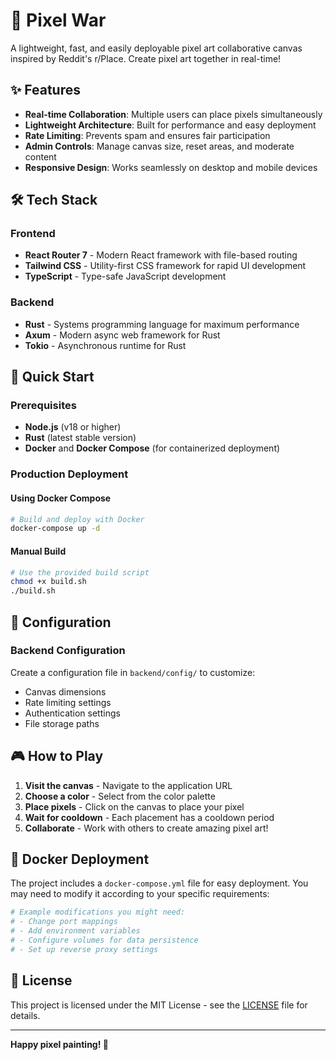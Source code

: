 # 🎨 Pixel War

A lightweight, fast, and easily deployable pixel art collaborative canvas inspired by Reddit's r/Place. Create pixel art together in real-time!

## ✨ Features

- **Real-time Collaboration**: Multiple users can place pixels simultaneously
- **Lightweight Architecture**: Built for performance and easy deployment
- **Rate Limiting**: Prevents spam and ensures fair participation
- **Admin Controls**: Manage canvas size, reset areas, and moderate content
- **Responsive Design**: Works seamlessly on desktop and mobile devices

## 🛠️ Tech Stack

### Frontend
- **React Router 7** - Modern React framework with file-based routing
- **Tailwind CSS** - Utility-first CSS framework for rapid UI development
- **TypeScript** - Type-safe JavaScript development

### Backend
- **Rust** - Systems programming language for maximum performance
- **Axum** - Modern async web framework for Rust
- **Tokio** - Asynchronous runtime for Rust

## 🚀 Quick Start

### Prerequisites
- **Node.js** (v18 or higher)
- **Rust** (latest stable version)
- **Docker** and **Docker Compose** (for containerized deployment)

### Production Deployment

#### Using Docker Compose
```bash
# Build and deploy with Docker
docker-compose up -d
```

#### Manual Build
```bash
# Use the provided build script
chmod +x build.sh
./build.sh
```

## 🔧 Configuration

### Backend Configuration
Create a configuration file in `backend/config/` to customize:
- Canvas dimensions
- Rate limiting settings
- Authentication settings
- File storage paths

## 🎮 How to Play

1. **Visit the canvas** - Navigate to the application URL
2. **Choose a color** - Select from the color palette
3. **Place pixels** - Click on the canvas to place your pixel
4. **Wait for cooldown** - Each placement has a cooldown period
5. **Collaborate** - Work with others to create amazing pixel art!

## 🐳 Docker Deployment

The project includes a `docker-compose.yml` file for easy deployment. You may need to modify it according to your specific requirements:

```yaml
# Example modifications you might need:
# - Change port mappings
# - Add environment variables
# - Configure volumes for data persistence
# - Set up reverse proxy settings
```

## 📄 License

This project is licensed under the MIT License - see the [LICENSE](LICENSE) file for details.

---

**Happy pixel painting! 🎨**
